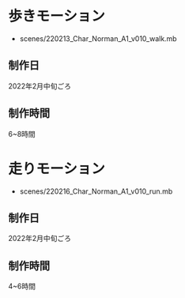 # 歩きモーション
- scenes/220213_Char_Norman_A1_v010_walk.mb
## 制作日
2022年2月中旬ごろ

## 制作時間
6~8時間

# 走りモーション
- scenes/220216_Char_Norman_A1_v010_run.mb
## 制作日
2022年2月中旬ごろ

## 制作時間
4~6時間
